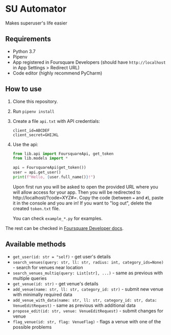 SU Automator
=======================

Makes superuser's life easier

## Requirements
* Python 3.7
* Pipenv
* App registered in Foursquare Developers (should have `http://localhost` in App Settings > Redirect URL)
* Code editor (highly recommend PyCharm)

## How to use
1. Clone this repository.
2. Run `pipenv install`
3. Create a file `api.txt` with API credentials:
    ```
    client_id=ABCDEF
    client_secret=GHIJKL
    ```
4. Use the api:
    ```python
    from lib.api import FoursquareApi, get_token
    from lib.models import *

    api = FoursquareApi(get_token())
    user = api.get_user()
    print(f"Hello, {user.full_name()}!")
    ```
   Upon first run you will be asked to open the provided URL where you
   will allow access for your app.
   Then you will be redirected to http://localhost/?code=XYZ#_=_.
   Copy the code (between `=` and `#`), paste it in the console and you are in!
   If you want to "log out", delete the created `token.txt` file.
   
   You can check `example_*.py` for examples.

The rest can be checked in [Foursquare Developer docs](https://developer.foursquare.com/docs/api/endpoints).

## Available methods
* `get_user(id: str = "self)` - get user's details
* `search_venues(query: str, ll: str, radius: int, category_ids=None)` - search for venues near location
* `search_venues_multiq(query: List[str], ...)` - same as previous with multiple queries
* `get_venue(id: str)` - get venue's details
* `add_venue(name: str, ll: str, category_id: str)` - submit new venue with minimally required data
* `add_venue_with_data(name: str, ll: str, category_id: str, data: VenueEditRequest)` - same as previous with additional data
* `propose_edit(id: str, venue: VenueEditRequest)` - submit changes for venue
* `flag_venue(id: str, flag: VenueFlag)` - flags a venue with one of the possible problems